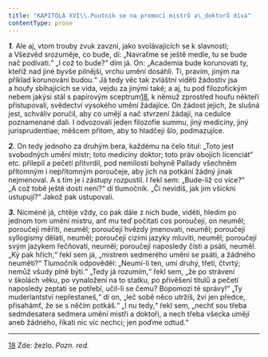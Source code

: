 ```yaml
---
title: "KAPITOLA XVI\\.Poutník se na promocí mistrů a\_doktorů dívá"
contentType: prose
---
```


<section>

**_1._** Ale aj, vtom trouby zvuk zavzní, jako svolávajících se k slavnosti; a Všezvěd srozuměje, co bude, dí: „Navraťme se ještě medle, tu se bude nač podívati.“ „I což to bude?“ dím já. On: „Academia bude korunovati ty, kteříž nad jiné byvše pilnější, vrchu umění dosáhli. Ti, pravím, jiným na příklad korunováni budou.“ Já tedy věc tak zvláštní viděti žádostiv jsa a houfy sbíhajících se vida, vejdu za jinými také; a aj, tu pod filozofickým nebem jakýsi stál s papírovým sceptrum[18](./resources/undefined), k němuž zprostřed houfu někteří přistupovali, svědectví vysokého umění žádajíce. On žádost jejich, že slušná jest, schváliv poručil, aby co umějí a nač stvrzení žádají, na cedulce poznamenané dali. I odvozovali jeden filozofie summu, jiný medicíny, jiný jurisprudentiae; měšcem přitom, aby to hladčeji šlo, podmazujíce.

</section>

<section>

**_2._** On tedy jednoho za druhým bera, každému na čelo titul: „Toto jest svobodných umění mistr; toto medicíny doktor; toto práv obojích licenciát“ etc. přilepil a pečetí přitvrdil, pod nemilostí bohyně Pallady všechněm přítomným i nepřítomným poroučeje, aby jich na potkání žádný jinak nejmenoval. A s tím je i zástupy rozpustil. I řekl sem: „Bude-liž co více?“ „A což tobě ještě dosti není?“ dí tlumočník. „Či nevidíš, jak jim všickni ustupují?“ Jakož pak ustupovali.

</section>

<section>

**_3._** Nicméně já, chtěje vždy, co pak dále z nich bude, viděti, hledím po jednom tom umění mistru, anť mu teď počítati cos poroučejí, on neuměl; poroučejí měřiti, neuměl; poroučejí hvězdy jmenovati, neuměl; poroučejí syllogismy dělati, neuměl; poroučejí cizími jazyky mluviti, neuměl; poroučejí svým jazykem řečňovati, neuměl; poroučejí naposledy čísti a psáti, neuměl. „Ký pak hřích,“ řekl sem já, „mistrem sedmerého umění se psáti, a žádného neuměti?“ Tlumočník odpověděl: „Neumí-li ten, umí druhý, třetí, čtvrtý; nemůž všudy plně býti.“ „Tedy já rozumím,“ řekl sem, „že po strávení v školách věku, po vynaložení na to statku, po přivěšení titulů a pečetí naposledy zeptati se potřebí, učil-li se čemu? Bopomozi té správy!“ „Ty muderlantství nepřestaneš,“ dí on, „leč sobě něco utržíš, žvi jen předce, přisahámť, že se s něčím potkáš.“ „I nu tedy,“ řekl sem, „nechť sou třeba sedmdesatera sedmera umění mistři a doktoři, a nech třeba všecka umějí aneb žádného, říkati nic víc nechci; jen poďme odtud.“

* * *

[18](./resources/undefined) Zde: žezlo. _Pozn. red._

</section>
